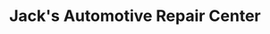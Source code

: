 ---
title: "Jack's Automotive Repair Center"
url: /quitaque/jacks-automotive-repair-center/
shop: car repair
---